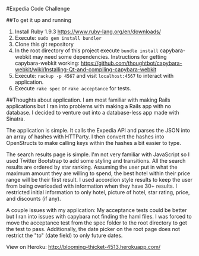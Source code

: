 #Expedia Code Challenge

##To get it up and running

1. Install Ruby 1.9.3 https://www.ruby-lang.org/en/downloads/
2. Execute: ```sudo gem install bundler```
3. Clone this git repository
4. In the root directory of this project execute ```bundle install``` capybara-webkit may need some dependencies. Instructions for getting capybara-webkit working: https://github.com/thoughtbot/capybara-webkit/wiki/Installing-Qt-and-compiling-capybara-webkit
5. Execute: ```rackup -p 4567``` and visit ```localhost:4567``` to interact with application.
6. Execute ```rake spec``` or ```rake acceptance``` for tests.


##Thoughts about application.
I am most familiar with making Rails applications but I ran into problems with making a Rails app with no database. I decided to venture out into a database-less app made with Sinatra.

The application is simple. It calls the Expedia API and parses the JSON into an array of hashes with HTTParty. I then convert the hashes into OpenStructs to make calling keys within the hashes a bit easier to type.

The search results page is simple. I'm not very familiar with JavaScript so I used Twitter Bootstrap to add some styling and transitions. All the search results are ordered by star ranking. Assuming the user put in what the maximum amount they are willing to spend, the best hotel within their price range will be their first result. I used accordion style results to keep the user from being overloaded with information when they have 30+ results. I restricted initial information to only hotel, picture of hotel, star rating, price, and discounts (if any).

A couple issues with my application: My acceptance tests could be better but I ran into issues with capybara not finding the haml files. I was forced to move the acceptance test from the spec folder to the root directory to get the test to pass. Additionally, the date picker on the root page does not restrict the "to" (date field) to only future dates.

View on Heroku: http://blooming-thicket-4513.herokuapp.com/
